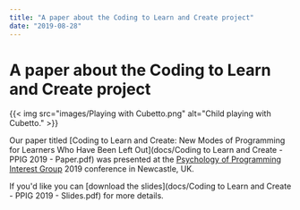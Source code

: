 ```yaml
---
title: "A paper about the Coding to Learn and Create project"
date: "2019-08-28"
---
```


# A paper about the Coding to Learn and Create project

{{< img src="images/Playing with Cubetto.png" alt="Child playing with Cubetto." >}}

Our paper titled [Coding to Learn and Create: New Modes of Programming for Learners Who Have Been Left Out](docs/Coding to Learn and Create - PPIG 2019 - Paper.pdf) was presented at the [Psychology of Programming Interest Group](http://www.ppig.org/) 2019 conference in Newcastle, UK. 

If you'd like you can [download the slides](docs/Coding to Learn and Create - PPIG 2019 - Slides.pdf) for more details.
